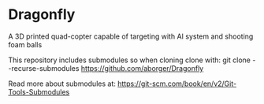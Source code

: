 # Dragonfly
A 3D printed quad-copter capable of targeting with AI system and shooting foam balls

This repository includes submodules so when cloning clone with:
git clone --recurse-submodules https://github.com/aborger/Dragonfly

Read more about submodules at:
https://git-scm.com/book/en/v2/Git-Tools-Submodules
